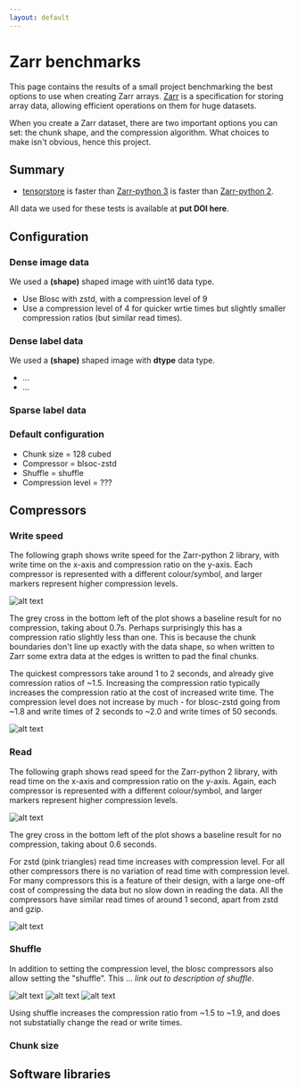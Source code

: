 ```yaml
---
layout: default
---
```


# Zarr benchmarks

This page contains the results of a small project benchmarking the best options to use when creating Zarr arrays.
[Zarr](https://zarr.dev/) is a specification for storing array data, allowing efficient operations on them for huge datasets.

When you create a Zarr dataset, there are two important options you can set: the chunk shape, and the compression algorithm.
What choices to make isn't obvious, hence this project.

## Summary

- [tensorstore](https://google.github.io/tensorstore/) is faster than [Zarr-python 3](https://zarr.readthedocs.io/en/stable/) is faster than [Zarr-python 2](https://zarr.readthedocs.io/en/v2.18.5/).

All data we used for these tests is available at **put DOI here**.

## Configuration

### Dense image data

We used a **(shape)** shaped image with uint16 data type.

- Use Blosc with zstd, with a compression level of 9
- Use a compression level of 4 for quicker wrtie times but slightly smaller compression ratios (but similar read times).

### Dense label data

We used a **(shape)** shaped image with **dtype** data type.

- ...
- ...

### Sparse label data

### Default configuration

- Chunk size = 128 cubed
- Compressor = blsoc-zstd
- Shuffle = shuffle
- Compression level = ???

## Compressors

### Write speed

The following graph shows write speed for the Zarr-python 2 library, with write time on the x-axis and compression ratio on the y-axis.
Each compressor is represented with a different colour/symbol, and larger markers represent higher compression levels.

![alt text](assets/write_single.png)

The grey cross in the bottom left of the plot shows a baseline result for no compression, taking about 0.7s.
Perhaps surprisingly this has a compression ratio slightly less than one.
This is because the chunk boundaries don't line up exactly with the data shape, so when written to Zarr some extra data at the edges is written to pad the final chunks.

The quickest compressors take around 1 to 2 seconds, and already give comression ratios of ~1.5.
Increasing the compression ratio typically increases the compression ratio at the cost of increased write time.
The compression level does not increase by much - for blosc-zstd going from ~1.8 and write times of 2 seconds to ~2.0 and write times of 50 seconds.

![alt text](assets/write_all.png)

### Read

The following graph shows read speed for the Zarr-python 2 library, with read time on the x-axis and compression ratio on the y-axis.
Again, each compressor is represented with a different colour/symbol, and larger markers represent higher compression levels.

![alt text](assets/read_single.png)

The grey cross in the bottom left of the plot shows a baseline result for no compression, taking about 0.6 seconds.

For zstd (pink triangles) read time increases with compression level.
For all other compressors there is no variation of read time with compression level.
For many compressors this is a feature of their design, with a large one-off cost of compressing the data but no slow down in reading the data.
All the compressors have similar read times of around 1 second, apart from zstd and gzip.

![alt text](assets/read.png)

### Shuffle

In addition to setting the compression level, the blosc compressors also allow setting the "shuffle".
This ... _link out to description of shuffle_.

![alt text](assets/shuffle_compression.png)
![alt text](assets/shuffle_read.png)
![alt text](assets/shuffle_write.png)

Using shuffle increases the compression ratio from ~1.5 to ~1.9, and does not substatially change the read or write times.

### Chunk size

## Software libraries

